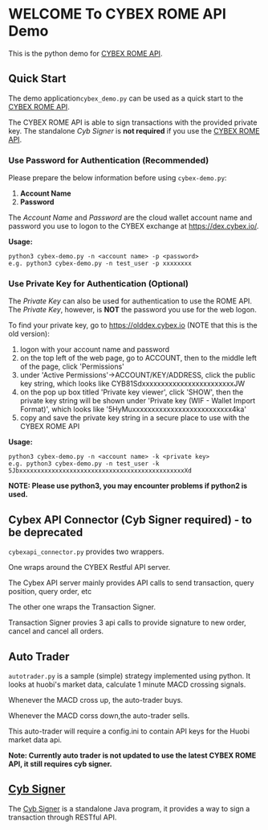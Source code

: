 WELCOME To CYBEX ROME API Demo
============================

This is the python demo for [CYBEX ROME API](https://github.com/CybexDex/RomeAPI).


Quick Start
------------

The demo application`cybex_demo.py` can be used as a quick start to the [CYBEX ROME API](https://github.com/CybexDex/RomeAPI).

The CYBEX ROME API is able to sign transactions with the provided private key.
The standalone *Cyb Signer* is __not required__ if you use the [CYBEX ROME API](https://github.com/CybexDex/RomeAPI).

### Use Password for Authentication (Recommended)

Please prepare the below information before using `cybex-demo.py`:

1. __Account Name__
1. __Password__
 
The *Account Name* and *Password* are the cloud wallet account name and password you use to logon to the CYBEX exchange at https://dex.cybex.io/.

__Usage:__
```
python3 cybex-demo.py -n <account name> -p <password>
e.g. python3 cybex-demo.py -n test_user -p xxxxxxxx
```

### Use Private Key for Authentication (Optional)

The *Private Key* can also be used for authentication to use the ROME API.
The *Private Key*, however, is __NOT__ the password you use for the web logon.

To find your private key, go to https://olddex.cybex.io (NOTE that this is the old version):

1. logon with your account name and password
1. on the top left of the web page, go to ACCOUNT, then to the middle left of the page, click 'Permissions'
1. under 'Active Permissions'->ACCOUNT/KEY/ADDRESS, click the public key string, which looks like CYB81SdxxxxxxxxxxxxxxxxxxxxxxxxJW
1. on the pop up box titled 'Private key viewer', click 'SHOW', then the private key string will be shown under 'Private key (WIF - Wallet Import Format)', which looks like '5HyMuxxxxxxxxxxxxxxxxxxxxxxxxxx4ka'
1. copy and save the private key string in a secure place to use with the CYBEX ROME API

__Usage:__
```
python3 cybex-demo.py -n <account name> -k <private key>
e.g. python3 cybex-demo.py -n test_user -k 5JbxxxxxxxxxxxxxxxxxxxxxxxxxxxxxxxxxxxxxxxxxxxxxxXd
```

__NOTE: Please use python3, you may encounter problems if python2 is used.__

Cybex API Connector (Cyb Signer required) - to be deprecated
---------

`cybexapi_connector.py` provides two wrappers.

One wraps around the CYBEX Restful API server.

The Cybex API server mainly provides API calls to send transaction, query position, query order, etc

The other one wraps the Transaction Signer.

Transaction Signer provies 3 api calls to provide signature to new order, cancel and cancel all orders.



Auto Trader
------------

`autotrader.py` is a sample (simple) strategy implemented using python. 
It looks at huobi's market data, calculate 1 minute MACD crossing signals.
 
Whenever the MACD cross up, the auto-trader buys.
 
Whenever the MACD corss down,the auto-trader sells.

This auto-trader will require a config.ini to contain API keys for the Huobi market 
data api.

__Note: Currently auto trader is not updated to use the latest CYBEX ROME API, it still requires cyb signer.__


[Cyb Signer](https://github.com/CybexDex/cyb-signer)
------------

The [Cyb Signer](https://github.com/CybexDex/cyb-signer) is a standalone Java program, it provides a way to sign a transaction through RESTful API.




